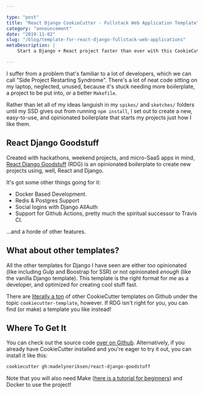 ```yaml
---

type: "post"
title: "React Django CookieCutter - Fullstack Web Application Template"
category: "announcement"
date: "2019-11-02"
slug: "/blog/template-for-react-django-fullstack-web-applications"
metaDescription: |
    Start a Django + React project faster than ever with this CookieCutter Template!

---
```


I suffer from a problem that's familiar to a lot of developers, which we can call "Side Project Restarting Syndrome". There's a lot of neat code sitting on my laptop, neglected, unused, because it's stuck needing more boilerplate, a project to be put into, or a better `Makefile`.

Rather than let all of my ideas languish in my `spikes/` and `sketches/` folders until my SSD gives out from running `npm install`, I set out to create a new, easy-to-use, and opinionated boilerplate that starts my projects just how I like them.

## React Django Goodstuff

Created with hackathons, weekend projects, and micro-SaaS apps in mind, [React Django Goodstuff](https://github.com/madelyneriksen/react-django-goodstuff) (RDG) is an opinionated boilerplate to create new projects using, well, React and Django.

It's got some other things going for it:

* Docker Based Development.
* Redis & Postgres Support
* Social logins with Django AllAuth
* Support for Github Actions, pretty much the spiritual successor to Travis CI.

...and a horde of other features.

## What about other templates?

All the other templates for Django I have seen are either _too_ opinionated (like including Gulp and Boostrap for SSR) or not opinionated  _enough_ (like the vanilla Django template). This template is the right format for _me_ as a developer, and optimized for creating cool stuff fast.

There are [literally a ton](https://github.com/topics/cookiecutter-template) of other CookieCutter templates on Github under the topic `cookiecutter-template`, however. If RDG isn't right for you, you can find (or make) a template you like instead!

## Where To Get It

You can check out the source code [over on Github](https://github.com/madelyneriksen/react-django-goodstuff). Alternatively, if you already have CookieCutter installed and you're eager to try it out, you can install it like this:

```bash
cookiecutter gh:madelyneriksen/react-django-goodstuff
```

Note that you will also need Make ([here is a tutorial for beginners](/blog/gnu-make-for-beginners)) and Docker to use the project!
